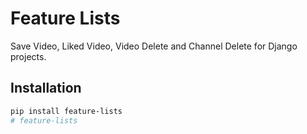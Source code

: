 # Feature Lists

Save Video, Liked Video, Video Delete and Channel Delete for Django projects.

## Installation

```bash
pip install feature-lists
# feature-lists
